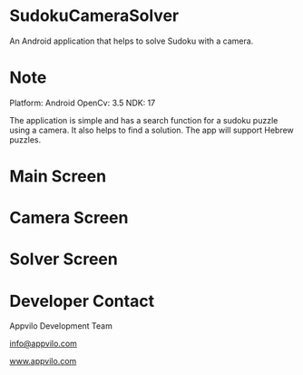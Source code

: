 # SudokuCameraSolver
An Android application that helps to solve Sudoku with a camera.

# Note
Platform: Android
OpenCv: 3.5
NDK: 17

The application is simple and has a search function for a sudoku puzzle using a camera. It also helps to find a solution.
The app will support Hebrew puzzles.

# Main Screen

# Camera Screen

# Solver Screen

# Developer Contact
Appvilo Development Team

info@appvilo.com

www.appvilo.com
